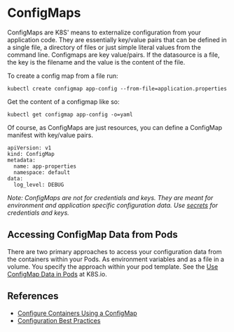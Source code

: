# ConfigMaps #

ConfigMaps are K8S' means to externalize configuration from your application code.  They are essentially key/value pairs that can be defined in a single file, a directory of files or just simple literal values from the command line.  Configmaps are key value/pairs.  If the datasource is a file, the key is the filename and the value is the content of the file.

To create a config map from a file run:

```
kubectl create configmap app-config --from-file=application.properties
```

Get the content of a configmap like so:

```
kubectl get configmap app-config -o=yaml
```

Of course, as ConfigMaps are just resources, you can define a ConfigMap manifest with key/value pairs.  

```
apiVersion: v1
kind: ConfigMap
metadata:
  name: app-properties
  namespace: default
data:
  log_level: DEBUG
```

*Note: ConfigMaps are not for credentials and keys.  They are meant for environment and application specific configuration data.  Use [secrets](https://kubernetes.io/docs/concepts/configuration/secret/) for credentials and keys.*

## Accessing ConfigMap Data from Pods ##

There are two primary approaches to access your configuration data from the containers within your Pods.  As environment variables and as a file in a volume.  You specify the approach within your pod template.  See the [Use ConfigMap Data in Pods](https://kubernetes.io/docs/tasks/configure-pod-container/configure-pod-configmap/) at K8S.io.


## References ##

- [Configure Containers Using a ConfigMap](https://kubernetes.io/docs/tasks/configure-pod-container/configure-pod-configmap/)
- [Configuration Best Practices](https://kubernetes.io/docs/concepts/configuration/overview/)